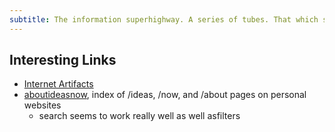 ```yaml
---
subtitle: The information superhighway. A series of tubes. That which swallows everything in its path.
---
```

## Interesting Links

- [Internet Artifacts](https://neal.fun/internet-artifacts/)
- [aboutideasnow](https://aboutideasnow.com/), index of /ideas, /now, and /about pages on personal websites
	- search seems to work really well as well asfilters